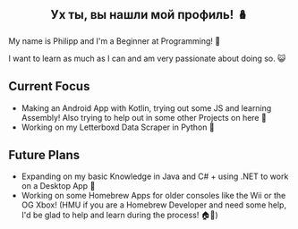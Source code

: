 <h2 align="center">Ух ты, вы нашли мой профиль! 🪆</h3>

My name is Philipp and I'm a Beginner at Programming! 🐣

I want to learn as much as I can and am very passionate about doing so. 😺

## Current Focus
- Making an Android App with Kotlin, trying out some JS and learning Assembly! Also trying to help out in some other Projects on here 🐸
- Working on my Letterboxd Data Scraper in Python 🎥

## Future Plans
- Expanding on my basic Knowledge in Java and C# + using .NET to work on a Desktop App 🐍
- Working on some Homebrew Apps for older consoles like the Wii or the OG Xbox! (HMU if you are a Homebrew Developer and need some help, I'd be glad to help and learn during the process! 🏠🍺)
